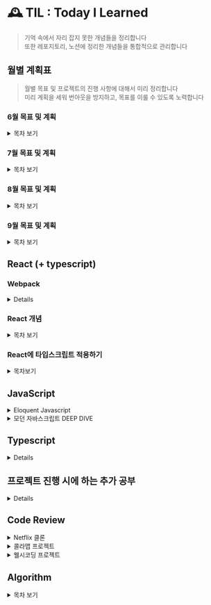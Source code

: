 # 🕰 TIL : Today I Learned

> 기억 속에서 자리 잡지 못한 개념들을 정리합니다 <br/>
> 또한 레포지토리, 노션에 정리한 개념들을 통합적으로 관리합니다

## 월별 계획표

> 월별 목표 및 프로젝트의 진행 사항에 대해서 미리 정리합니다 <br/>
> 미리 계획을 세워 번아웃을 방지하고, 목표를 이룰 수 있도록 노력합니다

### 6월 목표 및 계획

<details>
<summary>목차 보기</summary>

<p>React</p>

- [x] 타입스크립트 리덕스 사가 적용 로직 정리
- [x] 리액트 개념 TIL에 정리

<p>Netflix clone project</p>

- [x] netflix 클론 프로젝트 부족한 부분 정리하기
- [x] netflix 클론 프로젝트 타입스크립트 환경에서 리덕스 사가 적용하기
- [x] netflix 클론 프로젝트 배포하기 (netflify)

<p>colamap project</p>

- [x] colamap 프로젝트 커스텀 오버레이 구현 (더미 데이터를 통해 배열 형식으로 받아온 배열을 렌더링하기) > 마커 이미지로 표현
- [x] colamap 프로젝트 백엔드 서버와 연결
- [x] colamap 프로젝트 가게별 세부 페이지 구현
</details>

### 7월 목표 및 계획

<details>
<summary>목차 보기</summary>

### JavaScript

- [x] 모던 자바스크립트 Deep Dive 1회독 및 정리(개강 전 까지) [진행중]

### Algorithm

~~바닐라 JS를 사용하여 알고리즘 공부 시작 (개강 전 까지 1회독)~~

<b>자바스크립트 개념 및 프로젝트 배포를 위해 잠시 중단</b>

### colamap project

~~팀원간 피드백 및 1차 배포 (7월까지)~~

<b>작업 중이나 8월 중순까지 되어야 끝날 것 같음</b>

</details>

### 8월 목표 및 계획

<details>
<summary>목차 보기</summary>

### JavaScript

- [x] 모던 자바스크립트 Deep Dive 1회독 및 정리

### colamap project

- [x] 콜라맵 프로젝트 작업 마무리 및 배포 [배포는 하지 않게됨..]

### 빗썸 테크아카데미

~~지원 결과 08.09일 발표로 후에 계획 변동 예정~~

<details>
<summary>결과 보기</summary>

### 🔥합격

<img width="400" src="./images/1.PNG" alt="🔥합격"/>

<br/>

<p>빠르게 자바스크립트 1회독을 9월 중순까지 마치고 알고리즘을 병행하여 취업 준비를 하는 방향으로 설정 🥲 </p>

</details>

</details>

### 9월 목표 및 계획

<details>
<summary>목차 보기</summary>

### JavaScript

- [x] 모던 자바스크립트 Deep Dive 1회독 및 정리 (9월 둘째주 마무리)
- [x] velog 정리 추가

### Algorithm

- [ ] 기존 알고리즘 강의 복습 및 재시작!

### wellseecoding

- [ ] 새로운 프로젝트 팀 작업 중 10월 배포 예상 (마크업 단계에서 vercel로 선 배포 완료)

### 당근마켓 MVP 인턴십

<details>
<summary>결과보기</summary>

### 🔥합격

<img width="400" src="./images/2.jpg" alt="🔥합격"/>

<br/>
<br/>

내 나름대로는 질문에 답을 잘했다고 생각했지만, 멘토님의 질문에 대한 나의 대답에 경험적인 부분과 기술적인 부분이 모두 부족한 것으로 보인다.

더 많은 경험을 하는 것도 좋지만, 취준인 만큼 기존의 지식들도 잊지 않고 복습하는 방향으로 결정

자바스크립트 deep dive 1회독을 완료했으므로, 이를 바탕으로 velog 정리 및 알고리즘 공부 시작!

velog에 deep dive에 대한 정리와 알고리즘 강의 1회독이 완료되는 대로 복습 및 본격 취준 start 🔥

</details>

</details>

## React (+ typescript)

### Webpack

<details>

[웹팩](https://github.com/junh0328/CAPATIN_WEBPACK)

</details>

### React 개념

<details>
<summary>목차 보기</summary>

- <a href="https://github.com/junh0328/TIL/tree/master/React#Chapter-1-%EB%A6%AC%EC%95%A1%ED%8A%B8-%EC%8B%9C%EC%9E%91">Chapter 1, 리액트 시작</a>
- <a href="https://github.com/junh0328/TIL/tree/master/React#Chapter-2-JSX">Chapter 2, JSX</a>
- <a href="https://github.com/junh0328/TIL/tree/master/React#Chapter-3-%EC%BB%B4%ED%8F%AC%EB%84%8C%ED%8A%B8">Chapter 3, 컴포넌트</a>
- <a href="https://github.com/junh0328/TIL/tree/master/React#Chapter4-Event-Handling">Chapter 4, Event Handling</a>
- <a href="https://github.com/junh0328/TIL/blob/master/React/readme.md#Chapter-5-ref-DOM%EC%97%90-%EC%9D%B4%EB%A6%84-%EB%8B%AC%EA%B8%B0">Chapter 5, ref DOM에 이름 달기</a>
- <a href="https://github.com/junh0328/TIL/blob/master/React/readme.md#Chapter-6-%EC%BB%B4%ED%8F%AC%EB%84%8C%ED%8A%B8-%EB%B0%98%EB%B3%B5">Chapter 6, 컴포넌트 반복</a>
- <a href="https://github.com/junh0328/TIL/blob/master/React/readme.md#Chapter-7-%EC%BB%B4%ED%8F%AC%EB%84%8C%ED%8A%B8%EC%9D%98-%EB%9D%BC%EC%9D%B4%ED%94%84%EC%82%AC%EC%9D%B4%ED%81%B4-%EB%A9%94%EC%84%9C%EB%93%9C">Chapter 7, 컴포넌트의 라이프사이클 메서드</a>
- <a href="https://github.com/junh0328/TIL/tree/master/React#Chapter-8-Hooks">Chapter 8, Hooks</a>
- <a href="https://github.com/junh0328/TIL/tree/master/React#Chapter-9-%EC%BB%B4%ED%8F%AC%EB%84%8C%ED%8A%B8-%EC%8A%A4%ED%83%80%EC%9D%BC%EB%A7%81">Chapter 9, 컴포넌트 스타일링</a>
- <a href="https://github.com/junh0328/TIL/tree/master/React#Chapter-13-%EB%A6%AC%EC%95%A1%ED%8A%B8-%EB%9D%BC%EC%9A%B0%ED%84%B0%EB%A1%9C-SPA-%EA%B0%9C%EB%B0%9C%ED%95%98%EA%B8%B0">Chapter 13, 리액트 라우터로 SPA 개발하기</a>
- <a href="https://github.com/junh0328/TIL/tree/master/React#Chapter-14-%EC%99%B8%EB%B6%80-API%EB%A5%BC-%EC%97%B0%EB%8F%99%ED%95%98%EC%97%AC-%EB%89%B4%EC%8A%A4-%EB%B7%B0%EC%96%B4-%EB%A7%8C%EB%93%A4%EA%B8%B0">Chapter 14, 외부 API를 연동하여 뉴스 뷰어 만들기</a>
- <a href="https://github.com/junh0328/TIL/tree/master/React#Chapter-16-%EB%A6%AC%EB%8D%95%EC%8A%A4-%EB%9D%BC%EC%9D%B4%EB%B8%8C%EB%9F%AC%EB%A6%AC-%EC%9D%B4%ED%95%B4%ED%95%98%EA%B8%B0">Chapter 16, 리덕스 라이브러리 이해하기</a>
- <a href="https://github.com/junh0328/TIL/tree/master/React#Chapter-17-%EB%A6%AC%EB%8D%95%EC%8A%A4%EB%A5%BC-%EC%82%AC%EC%9A%A9%ED%95%9C-%EB%A6%AC%EC%95%A1%ED%8A%B8-%EC%83%81%ED%83%9C-%EA%B4%80%EB%A6%AC-%EC%95%A0%ED%94%8C%EB%A6%AC%EC%BC%80%EC%9D%B4%EC%85%98">Chapter 17, 리덕스를 사용한 리액트 상태 관리 애플리케이션</a>
- <a href="https://github.com/junh0328/TIL/tree/master/React#Chapter-18-%EB%A6%AC%EB%8D%95%EC%8A%A4-%EB%AF%B8%EB%93%A4%EC%9B%A8%EC%96%B4%EB%A5%BC-%ED%86%B5%ED%95%9C-%EB%B9%84%EB%8F%99%EA%B8%B0-%EC%9E%91%EC%97%85-%EA%B4%80%EB%A6%AC">Chapter 18, 리덕스 미들웨어를 통한 비동기 작업 관리</a>
- <a href="https://github.com/junh0328/TIL/tree/master/React#Chapter-19-%EC%BD%94%EB%93%9C-%EC%8A%A4%ED%94%8C%EB%A6%AC%ED%8C%85">Chapter 19, 코드 스플리팅</a>
- <a href="https://github.com/junh0328/TIL/tree/master/React#Chapter-20-%EC%84%9C%EB%B2%84-%EC%82%AC%EC%9D%B4%EB%93%9C-%EB%A0%8C%EB%8D%94%EB%A7%81">Chpater 20, 서버 사이드 렌더링</a>

</details>

### React에 타입스크립트 적용하기

<details>
<summary>목차보기</summary>

- <a href="https://github.com/junh0328/learning_typescript/blob/master/ReactByTS/readme.md#-todolist">todolist에 타입스크립트 환경 적용하기</a>
- <a href="https://github.com/junh0328/learning_typescript/blob/master/ReactByTS/readme.md#-todo-redux">todolist에 타입스크립트 리덕스 적용하기</a>
- <a href="https://github.com/junh0328/learning_typescript/blob/master/ReactByTS/readme.md#-redux-thunk">타입스크립트 환경에서 thunk 미들웨어 사용하기</a>
- <a href="https://github.com/junh0328/learning_typescript/blob/master/ReactByTS/readme.md#-redux-saga">리덕스-사가 보일러플레이트 만들어보기</a>
- <a href="https://github.com/junh0328/learning_typescript/blob/master/ReactByTS/readme.md#-social-login">소셜 로그인 구현하기</a>

</details>

## JavaScript

<details>

<summary>Eloquent Javascript</summary>

- <a href="https://github.com/junh0328/upgrade_javascript/tree/master/BASIC#Chapter-1-%EC%9E%90%EB%B0%94%EC%8A%A4%ED%81%AC%EB%A6%BD%ED%8A%B8%EB%9E%80">Chapter 1, 자바스크립트란</a>
- <a href="https://github.com/junh0328/upgrade_javascript/tree/master/BASIC#Chapter-2-%ED%94%84%EB%A1%9C%EA%B7%B8%EB%9E%A8-%EA%B5%AC%EC%A1%B0">Chapter 2, 프로그램 구조</a>
- <a href="https://github.com/junh0328/upgrade_javascript/tree/master/BASIC#Chapter-3-%ED%95%A8%EC%88%98">Chapter 3, 함수</a>
- <a href="https://github.com/junh0328/upgrade_javascript/tree/master/BASIC#Chapter-4-%EA%B0%9D%EC%B2%B4%EC%99%80-%EB%B0%B0%EC%97%B4-%EC%9E%90%EB%A3%8C-%EA%B5%AC%EC%A1%B0">Chapter 4, 객체와 배열 자료 구조</a>
- <a href="https://github.com/junh0328/upgrade_javascript/tree/master/BASIC#Chapter-6-%EA%B0%9D%EC%B2%B4%EC%9D%98-%EC%9D%B4%EC%A4%91-%EC%83%9D%ED%99%9C">Chapter 6, 객체의 이중 생활</a>
- <a href="https://github.com/junh0328/upgrade_javascript/tree/master/BASIC#Chapter-8-%EB%B2%84%EA%B7%B8%EC%99%80-%EC%98%A4%EB%A5%98">Chapter 8, 버그와 오류</a>
- <a href="https://github.com/junh0328/upgrade_javascript/tree/master/BASIC#Chapter-10-%EB%AA%A8%EB%93%88">Chapter 10, 모듈</a>
- <a href="https://github.com/junh0328/upgrade_javascript/tree/master/BASIC#Chapter-11-%EB%B9%84%EB%8F%99%EA%B8%B0-%ED%94%84%EB%A1%9C%EA%B7%B8%EB%9E%98%EB%B0%8D">Chapter 11, 비동기 프로그래밍</a>
- <a href="https://github.com/junh0328/upgrade_javascript/tree/master/BASIC#Chapter-13-%EC%9E%90%EB%B0%94%EC%8A%A4%ED%81%AC%EB%A6%BD%ED%8A%B8%EC%99%80-%EB%B8%8C%EB%9D%BC%EC%9A%B0%EC%A0%80">Chapter 13, 자바스크립트와 브라우저</a>

</details>

<details>

<summary>모던 자바스크립트 DEEP DIVE</summary>

- <a href="https://github.com/junh0328/upgrade_javascript/tree/master/DEEPDIVE#1%EC%9E%A5-%ED%94%84%EB%A1%9C%EA%B7%B8%EB%9E%98%EB%B0%8D">프로그래밍</a>
- <a href="https://github.com/junh0328/upgrade_javascript/tree/master/DEEPDIVE#2%EC%9E%A5-%EC%9E%90%EB%B0%94%EC%8A%A4%ED%81%AC%EB%A6%BD%ED%8A%B8%EB%9E%80">자바스크립트란?</a>
- <a href="https://github.com/junh0328/upgrade_javascript/tree/master/DEEPDIVE#3%EC%9E%A5-%EC%9E%90%EB%B0%94%EC%8A%A4%ED%81%AC%EB%A6%BD%ED%8A%B8-%EA%B0%9C%EB%B0%9C-%ED%99%98%EA%B2%BD%EA%B3%BC-%EC%8B%A4%ED%96%89-%EB%B0%A9%EB%B2%95">자바스크립트 개발 환경과 실행 방법</a>
- <a href="https://github.com/junh0328/upgrade_javascript/tree/master/DEEPDIVE#4%EC%9E%A5-%EB%B3%80%EC%88%98">변수</a>
- <a href="https://github.com/junh0328/upgrade_javascript/tree/master/DEEPDIVE#5%EC%9E%A5-%ED%91%9C%ED%98%84%EC%8B%9D%EA%B3%BC-%EB%AC%B8">표현식과 문</a>
- <a href="https://github.com/junh0328/upgrade_javascript/tree/master/DEEPDIVE#6%EC%9E%A5-%EB%8D%B0%EC%9D%B4%ED%84%B0-%ED%83%80%EC%9E%85">데이터 타입</a>
- <a href="https://github.com/junh0328/upgrade_javascript/tree/master/DEEPDIVE#8%EC%9E%A5-%EC%A0%9C%EC%96%B4%EB%AC%B8">제어문</a>
- <a href="https://github.com/junh0328/upgrade_javascript/tree/master/DEEPDIVE#9%EC%9E%A5-%ED%83%80%EC%9E%85%EB%B3%80%ED%99%98%EA%B3%BC-%EB%8B%A8%EC%B6%95-%ED%8F%89%EA%B0%80">타입변환과 단축 평가</a>
- <a href="https://github.com/junh0328/upgrade_javascript/tree/master/DEEPDIVE#10%EC%9E%A5-%EA%B0%9D%EC%B2%B4-%EB%A6%AC%ED%84%B0%EB%9F%B4">객체 리터럴</a>
- <a href="https://github.com/junh0328/upgrade_javascript/tree/master/DEEPDIVE#11%EC%9E%A5-%EC%9B%90%EC%8B%9C-%EA%B0%92%EA%B3%BC-%EA%B0%9D%EC%B2%B4-%EB%B9%84%EA%B5%90">원시 값과 객체 비교</a>
- <a href="https://github.com/junh0328/upgrade_javascript/tree/master/DEEPDIVE#12%EC%9E%A5-%ED%95%A8%EC%88%98">함수</a>
- <a href="https://github.com/junh0328/upgrade_javascript/tree/master/DEEPDIVE#13%EC%9E%A5-%EC%8A%A4%EC%BD%94%ED%94%84">스코프</a>
- <a href="https://github.com/junh0328/upgrade_javascript/tree/master/DEEPDIVE#14%EC%9E%A5-%EC%A0%84%EC%97%AD-%EB%B3%80%EC%88%98%EC%9D%98-%EB%AC%B8%EC%A0%9C%EC%A0%90">전역 변수의 문제점</a>
- <a href="https://github.com/junh0328/upgrade_javascript/tree/master/DEEPDIVE#15%EC%9E%A5-let,-const-%ED%82%A4%EC%9B%8C%EB%93%9C%EC%99%80-%EB%B8%94%EB%A1%9D-%EB%A0%88%EB%B2%A8-%EC%8A%A4%EC%BD%94%ED%94%84">let, const 키워드와 블록 레벨 스코프</a>
- <a href="https://github.com/junh0328/upgrade_javascript/blob/master/DEEPDIVE/readme2.md#17%EC%9E%A5-%EC%83%9D%EC%84%B1%EC%9E%90-%ED%95%A8%EC%88%98%EC%97%90-%EC%9D%98%ED%95%9C-%EA%B0%9D%EC%B2%B4-%EC%83%9D%EC%84%B1">생성자 함수에 의한 객체 생성</a>
- <a href="https://github.com/junh0328/upgrade_javascript/blob/master/DEEPDIVE/readme2.md#18%EC%9E%A5-%ED%95%A8%EC%88%98%EC%99%80-%EC%9D%BC%EA%B8%89-%EA%B0%9D%EC%B2%B4">함수와 일급 객체</a>
- <a href="https://github.com/junh0328/upgrade_javascript/blob/master/DEEPDIVE/readme2.md#19%EC%9E%A5-%ED%94%84%EB%A1%9C%ED%86%A0%ED%83%80%EC%9E%85">프로토타입</a>
- <a href="https://github.com/junh0328/upgrade_javascript/blob/master/DEEPDIVE/readme2.md#20%EC%9E%A5-strict-mode">strict mode</a>
- <a href="https://github.com/junh0328/upgrade_javascript/blob/master/DEEPDIVE/readme2.md#21%EC%9E%A5-%EB%B9%8C%ED%8A%B8%EC%9D%B8-%EA%B0%9D%EC%B2%B4">빌트인 객체</a>
- <a href="https://github.com/junh0328/upgrade_javascript/blob/master/DEEPDIVE/readme2.md#22%EC%9E%A5-this">this</a>
- <a href="https://github.com/junh0328/upgrade_javascript/blob/master/DEEPDIVE/readme2.md#23%EC%9E%A5-%EC%8B%A4%ED%96%89-%EC%BB%A8%ED%85%8D%EC%8A%A4%ED%8A%B8">실행 컨텍스트</a>
- <a href="https://github.com/junh0328/upgrade_javascript/blob/master/DEEPDIVE/readme3.md#24%EC%9E%A5-%ED%81%B4%EB%A1%9C%EC%A0%80">클로저</a>
- <a href="https://github.com/junh0328/upgrade_javascript/blob/master/DEEPDIVE/readme3.md#25%EC%9E%A5-%ED%81%B4%EB%9E%98%EC%8A%A4">클래스</a>
- <a href="https://github.com/junh0328/upgrade_javascript/blob/master/DEEPDIVE/readme3.md#26%EC%9E%A5-ES6-%ED%95%A8%EC%88%98%EC%9D%98-%EC%B6%94%EA%B0%80-%EA%B8%B0%EB%8A%A5">ES6 함수의 추가 기능</a>
- <a href="https://github.com/junh0328/upgrade_javascript/blob/master/DEEPDIVE/readme4.md#27%EC%9E%A5-%EB%B0%B0%EC%97%B4">배열</a>
- <a href="https://github.com/junh0328/upgrade_javascript/blob/master/DEEPDIVE/readme4.md#28%EC%9E%A5-Number">Number</a>
- <a href="https://github.com/junh0328/upgrade_javascript/blob/master/DEEPDIVE/readme4.md#29%EC%9E%A5-Math">Math</a>
- <a href="https://github.com/junh0328/upgrade_javascript/blob/master/DEEPDIVE/readme4.md#30%EC%9E%A5-Date">Date</a>
- <a href="https://github.com/junh0328/upgrade_javascript/blob/master/DEEPDIVE/readme4.md#31%EC%9E%A5-RegExp">RegExp</a>
- <a href="https://github.com/junh0328/upgrade_javascript/blob/master/DEEPDIVE/readme4.md#32%EC%9E%A5-String">String</a>
- <a href="https://github.com/junh0328/upgrade_javascript/blob/master/DEEPDIVE/readme5.md#33%EC%9E%A5-Symbol">Symbol</a>
- <a href="https://github.com/junh0328/upgrade_javascript/blob/master/DEEPDIVE/readme5.md#34%EC%9E%A5-%EC%9D%B4%ED%84%B0%EB%9F%AC%EB%B8%94">이터러블</a>
- <a href="https://github.com/junh0328/upgrade_javascript/blob/master/DEEPDIVE/readme5.md#35%EC%9E%A5-%EC%8A%A4%ED%94%84%EB%A0%88%EB%93%9C-%EB%AC%B8%EB%B2%95">스프레드(...) 문법</a>
- <a href="https://github.com/junh0328/upgrade_javascript/blob/master/DEEPDIVE/readme5.md#36%EC%9E%A5-%EB%94%94%EC%8A%A4%ED%8A%B8%EB%9F%AD%EC%B2%98%EB%A7%81-%ED%95%A0%EB%8B%B9">디스트럭처링 할당(구조 분해 할당)</a>
- <a href="https://github.com/junh0328/upgrade_javascript/blob/master/DEEPDIVE/readme6.md#38%EC%9E%A5-%EB%B8%8C%EB%9D%BC%EC%9A%B0%EC%A0%80-%EB%A0%8C%EB%8D%94%EB%A7%81-%EA%B3%BC%EC%A0%95">브라우저 렌더링 과정</a>
- <a href="https://github.com/junh0328/upgrade_javascript/blob/master/DEEPDIVE/readme6.md#39%EC%9E%A5-DOM">DOM</a>
- <a href="https://github.com/junh0328/upgrade_javascript/blob/master/DEEPDIVE/readme6.md#40%EC%9E%A5-%EC%9D%B4%EB%B2%A4%ED%8A%B8">이벤트</a>
- <a href="https://github.com/junh0328/upgrade_javascript/blob/master/DEEPDIVE/readme7.md#41%EC%9E%A5-%ED%83%80%EC%9D%B4%EB%A8%B8">타이머</a>
- <a href="https://github.com/junh0328/upgrade_javascript/blob/master/DEEPDIVE/readme7.md#42%EC%9E%A5-%EB%B9%84%EB%8F%99%EA%B8%B0-%ED%94%84%EB%A1%9C%EA%B7%B8%EB%9E%98%EB%B0%8D">비동기 프로그래밍</a>
- <a href="https://github.com/junh0328/upgrade_javascript/blob/master/DEEPDIVE/readme7.md#43%EC%9E%A5-Ajax">Ajax</a>
- <a href="https://github.com/junh0328/upgrade_javascript/blob/master/DEEPDIVE/readme7.md#44%EC%9E%A5-REST-API">REST API</a>
- <a href="https://github.com/junh0328/upgrade_javascript/blob/master/DEEPDIVE/readme7.md#45%EC%9E%A5-%ED%94%84%EB%A1%9C%EB%AF%B8%EC%8A%A4">Promise</a>
- <a href="https://github.com/junh0328/upgrade_javascript/blob/master/DEEPDIVE/readme7.md#46%EC%9E%A5-%EC%A0%9C%EB%84%88%EB%A0%88%EC%9D%B4%ED%84%B0%EC%99%80-async/await">제너레이터와 async/await</a>
- <a href="https://github.com/junh0328/upgrade_javascript/blob/master/DEEPDIVE/readme8.md#47%EC%9E%A5-%EC%97%90%EB%9F%AC%EC%B2%98%EB%A6%AC">에러처리</a>
- <a href="https://github.com/junh0328/upgrade_javascript/blob/master/DEEPDIVE/readme8.md#48%EC%9E%A5-%EB%AA%A8%EB%93%88">모듈</a>

</details>

## Typescript

<details>

- <a href="https://github.com/junh0328/learning_typescript#-%ED%8A%B9%EC%A7%95">타입스크립트 특징</a>
- <a href="https://github.com/junh0328/learning_typescript#-%EC%82%AC%EC%9A%A9%EB%B2%95">사용법</a>
- <a href="https://github.com/junh0328/learning_typescript#-%ED%83%80%EC%9E%85-%EC%B6%94%EB%A1%A0">타입 추론</a>
- <a href="https://github.com/junh0328/learning_typescript#-%ED%83%80%EC%9E%85-%EB%AA%85%EC%8B%9C">타입 명시</a>
- <a href="https://github.com/junh0328/learning_typescript#-%EC%9D%B8%ED%84%B0%ED%8E%98%EC%9D%B4%EC%8A%A4%EB%A1%9C-%EA%B0%9D%EC%B2%B4-%EA%B5%AC%EC%A1%B0-%EC%A0%95%EC%9D%98%ED%95%98%EA%B8%B0">인터페이스로 객체 구조 정의하기</a>
- <a href="https://github.com/junh0328/learning_typescript#-%EC%97%B4%EA%B1%B0%ED%98%95%EA%B3%BC-%EB%A6%AC%ED%84%B0%EB%9F%B4-%ED%83%80%EC%9E%85">열거형과 리터럴 타입</a>
- <a href="https://github.com/junh0328/learning_typescript#-Any-Union-Type-Type-Aliases-Type-Guards">Any, Union Type, Type Aliases, Type Guards</a>
- <a href="https://github.com/junh0328/learning_typescript#-%ED%95%A8%EC%88%98-%ED%83%80%EC%9D%B4%ED%95%91-%EC%84%A0%ED%83%9D%EC%A0%81-%EB%A7%A4%EA%B0%9C-%EB%B3%80%EC%88%98%EC%99%80-%EA%B8%B0%EB%B3%B8-%EB%A7%A4%EA%B0%9C-%EB%B3%80%EC%88%98">함수 타이핑 선택적 매개 변수와 기본 매개 변수</a>
- <a href="https://github.com/junh0328/learning_typescript#-%EA%B0%9D%EC%B2%B4-%EC%A7%80%ED%96%A5-%ED%94%84%EB%A1%9C%EA%B7%B8%EB%9E%98%EB%B0%8D-%ED%81%B4%EB%9E%98%EC%8A%A4%EC%99%80-%EC%98%A4%EB%B8%8C%EC%A0%9D%ED%8A%B8-%EA%B4%80%EA%B3%84-%ED%8C%8C%ED%97%A4%EC%B9%98%EA%B8%B0">객체 지향 프로그래밍 클래스와 오브젝트 관계 파헤치기</a>

</details>

## 프로젝트 진행 시에 하는 추가 공부

<details>

- <a href="https://github.com/junh0328/TIL/tree/master/Chore#%EC%B2%AB-%EB%B2%88%EC%A7%B8-usestate%EB%A1%9C-%EB%A7%89%EB%8C%80-%EA%B7%B8%EB%9E%98%ED%94%84-%EB%B9%84%EC%9C%A8-%EA%B4%80%EB%A6%AC%ED%95%98%EA%B8%B0">useState로 막대 그래프 비율 관리하기</a>
- <a href="https://github.com/junh0328/TIL/tree/master/Chore#%EB%91%90-%EB%B2%88%EC%A7%B8-%EC%9E%8A%EC%A7%80-%EB%A7%90%EC%9E%90,-useCallback-%EC%83%81%ED%99%A9-%EC%86%8C%EA%B0%9C">useCallback 상황 소개</a>
- <a href="https://github.com/junh0328/TIL/tree/master/Chore#%EC%84%B8-%EB%B2%88%EC%A7%B8-es6-property-shorthand%EB%A5%BC-%EC%82%AC%EC%9A%A9%ED%95%98%EA%B8%B0">ES6 property shorthand를 사용하기</a>
- <a href="https://github.com/junh0328/TIL/tree/master/Chore#%EB%84%A4-%EB%B2%88%EC%A7%B8-%EC%BF%A0%ED%82%A4%EC%99%80-%EC%84%B8%EC%85%98">쿠키와 세션</a>
- <a href="https://github.com/junh0328/TIL/tree/master/Chore#%EB%8B%A4%EC%84%AF-%EB%B2%88%EC%A7%B8-react-cookie">react-cookie</a>

</details>

## Code Review

<details>
<summary>Netflix 클론</summary>

[프로젝트 소개 보기](https://github.com/junh0328/movie)

<b>21.04.25 ~ 21.06.13</b>

- <a href="https://github.com/Team-Okky/movie/pull/2">1.영화 API 임시 적용</a>
- <a href="https://github.com/Team-Okky/movie/pull/4">2.넷플릭스 초기 UI 작업</a>
- <a href="https://github.com/Team-Okky/movie/pull/8">3.넷플릭스 헤더 이벤트 추가</a>
- <a href="https://github.com/Team-Okky/movie/pull/15">4.검색 API 구현</a>
- <a href="https://github.com/Team-Okky/movie/pull/21">5.모달 적용 및 마무리</a>

</details>

<details>
<summary>콜라맵 프로젝트</summary>

[프로젝트 소개 보기](https://github.com/Doong-Ji/cola-map)

<b>21.05.17 - 21.08.19</b>

- <a href="https://github.com/Doong-Ji/cola-map/pull/4">1.개발 환경 세팅하기</a>
- <a href="https://github.com/Doong-Ji/cola-map/pull/9">2.검색 결과 리스트로 가져오기</a>
- <a href="https://github.com/Doong-Ji/cola-map/pull/13">3.메인 슬라이더 기능 구현</a>
- <a href="https://github.com/Doong-Ji/cola-map/pull/17">4.더미 데이터를 통해 지도 마커 표시</a>
- <a href="https://github.com/Doong-Ji/cola-map/pull/24">5.제보를 위한 세부 페이지 구성</a>
- <a href="https://github.com/Doong-Ji/cola-map/pull/33">6.개인 페이지 세부 스타일링 및 반응형 작업</a>
- <a href="https://github.com/Doong-Ji/cola-map/pull/36">7.카테고리 선택 및 데이터 서버로 전달</a>
- <a href="https://github.com/Doong-Ji/cola-map/pull/42">8.소셜 로그인 구현(프론트 단 작업)</a>
- <a href="https://github.com/Doong-Ji/cola-map/pull/51">9.소셜 로그인 백엔드와 연동작업</a>
- <a href="https://github.com/Doong-Ji/cola-map/pull/64">10.백엔드와 REST API 데이터 소통 1</a>
- <a href="https://github.com/Doong-Ji/cola-map/pull/79">11.백엔드와 REST API 데이터 소통 (제보 수정하기, 삭제하기)</a>
- <a href="https://github.com/Doong-Ji/cola-map/pull/83">12.카테고리 페이지 작업 및 리팩토링 마무리</a>
</details>

<details>
<summary>웰시코딩 프로젝트</summary>

[프로젝트 소개 보기](https://github.com/MIC-TEAM/wellseecoding-front)

<b>21.08 ~ 진행중</b>

- <a href="https://github.com/MIC-TEAM/wellseecoding-front/pull/4">1. next 프레임워크에서 타입스크립트 기반의 리덕스 사가 보일러 플레이트 작성하기</a>
- <a href="https://github.com/MIC-TEAM/wellseecoding-front/pull/10">2. 스터디 게시글 마크업 작업</a>
- <a href="https://github.com/MIC-TEAM/wellseecoding-front/pull/15">3. 함께해요 글쓰기 작업 (POST)</a>
- <a href="https://github.com/MIC-TEAM/wellseecoding-front/pull/17">4. 홈/함께해요 페이지 다이나믹 라우팅 작업 (GET)</a>
- <a href="https://github.com/MIC-TEAM/wellseecoding-front/pull/19">5. 변경사항 수정 및 함께해요 페이지 서버 데이터 적용 (GET/POST) </a>
</details>

## Algorithm

<details>
<summary>목차 보기</summary>

### 기본 문제 풀이

<details>
<summary>목차 보기</summary>

1. <a href="https://github.com/junh0328/TIL/tree/master/Algorithm%20/Section1#%EC%84%B8-%EC%88%98-%EC%A4%91-%EC%B5%9C%EC%86%9F%EA%B0%92">세 수 중 최솟값</a>
2. <a href="https://github.com/junh0328/TIL/tree/master/Algorithm%20/Section1#%EC%82%BC%EA%B0%81%ED%98%95-%ED%8C%90%EB%B3%84%ED%95%98%EA%B8%B0">삼각형 판별하기</a>
3. <a href="https://github.com/junh0328/TIL/tree/master/Algorithm%20/Section1#%EC%97%B0%ED%95%84-%EA%B0%9C%EC%88%98">연필개수</a>
4. <a href="https://github.com/junh0328/TIL/tree/master/Algorithm%20/Section1#1%EB%B6%80%ED%84%B0-n%EA%B9%8C%EC%A7%80-%ED%95%A9-%EC%B6%9C%EB%A0%A5%ED%95%98%EA%B8%B0">1부터 N까지의 합</a>
5. <a href="https://github.com/junh0328/TIL/tree/master/Algorithm%20/Section1#%EC%B5%9C%EC%86%9F%EA%B0%92-%EA%B5%AC%ED%95%98%EA%B8%B0">최솟값 구하기</a>
6. <a href="https://github.com/junh0328/TIL/tree/master/Algorithm%20/Section1#%ED%99%80%EC%88%98">홀수</a>
7. <a href="https://github.com/junh0328/TIL/tree/master/Algorithm%20/Section1#10%EB%B6%80%EC%A0%9C">10부제</a>
8. <a href="https://github.com/junh0328/TIL/tree/master/Algorithm%20/Section1#%EC%9D%BC%EA%B3%B1-%EB%82%9C%EC%9F%81%EC%9D%B4">📍일곱난쟁이</a>
9. <a href="https://github.com/junh0328/TIL/tree/master/Algorithm%20/Section1#a%EB%A5%BC-%EC%9C%BC%EB%A1%9C">A를 #으로</a>
10. <a href="https://github.com/junh0328/TIL/tree/master/Algorithm%20/Section1#%EB%AC%B8%EC%9E%90-%EC%B0%BE%EA%B8%B0">문자 찾기</a>
11. <a href="https://github.com/junh0328/TIL/tree/master/Algorithm%20/Section1#%EB%8C%80%EB%AC%B8%EC%9E%90-%EC%B0%BE%EA%B8%B0">대문자 찾기</a>
12. <a href="https://github.com/junh0328/TIL/tree/master/Algorithm%20/Section1#%EB%8C%80%EB%AC%B8%EC%9E%90%EB%A1%9C-%ED%86%B5%EC%9D%BC%ED%95%98%EA%B8%B0">대문자로 통일</a>
13. <a href="https://github.com/junh0328/TIL/tree/master/Algorithm%20/Section1#%EB%8C%80%EC%86%8C%EB%AC%B8%EC%9E%90-%EB%B3%80%ED%99%98">대소문자변환</a>
14. <a href="https://github.com/junh0328/TIL/tree/master/Algorithm%20/Section1#%EA%B0%80%EC%9E%A5-%EA%B8%B4-%EB%AC%B8%EC%9E%90%EC%97%B4">가장 긴 문자열</a>
15. <a href="https://github.com/junh0328/TIL/tree/master/Algorithm%20/Section1#%EA%B0%80%EC%9A%B4%EB%8D%B0-%EB%AC%B8%EC%9E%90-%EC%B6%9C%EB%A0%A5">가운데 문자 출력(substring, substr)</a>
16. <a href="https://github.com/junh0328/TIL/tree/master/Algorithm%20/Section1#%EC%A4%91%EB%B3%B5-%EB%AC%B8%EC%9E%90-%EC%A0%9C%EA%B1%B0">📍 중복 문자 제거(indexOf)</a>
17. <a href="https://github.com/junh0328/TIL/tree/master/Algorithm%20/Section1#%EC%A4%91%EB%B3%B5-%EB%8B%A8%EC%96%B4-%EC%A0%9C%EA%B1%B0">📍 중복 단어 제거</a>
</details>

### 1, 2차원 배열 탐색

<details>
<summary>목차 보기</summary>

1. <a href="https://github.com/junh0328/TIL/tree/master/Algorithm%20/Section2#%ED%81%B0-%EC%88%98-%EC%B6%9C%EB%A0%A5%ED%95%98%EA%B8%B0">큰 수 출력하기</a>
2. <a href="https://github.com/junh0328/TIL/tree/master/Algorithm%20/Section2#%EB%B3%B4%EC%9D%B4%EB%8A%94-%ED%95%99%EC%83%9D">보이는 학생</a>
3. <a href="https://github.com/junh0328/TIL/tree/master/Algorithm%20/Section2#%EA%B0%80%EC%9C%84-%EB%B0%94%EC%9C%84-%EB%B3%B4">가위바위보</a>
4. <a href="https://github.com/junh0328/TIL/tree/master/Algorithm%20/Section2#점수계산">점수 계산</a>
5. <a href="https://github.com/junh0328/TIL/tree/master/Algorithm%20/Section2#등수구하기">등수구하기📍</a>
6. <a href="https://github.com/junh0328/TIL/tree/master/Algorithm%20/Section2#격자판-최대합">격자판 최대합📍</a>
7. <a href="https://github.com/junh0328/TIL/tree/master/Algorithm%20/Section2#봉우리">봉우리📍</a>

</details>

### 문자열 탐색

<details>
<summary>목차 보기</summary>

1. <a href="https://github.com/junh0328/TIL/tree/master/Algorithm%20/Section3#%ED%9A%8C%EB%AC%B8-%EB%AC%B8%EC%9E%90%EC%97%B4">회문문자열</a>
2. <a href="https://github.com/junh0328/TIL/tree/master/Algorithm%20/Section3#%EC%9C%A0%ED%9A%A8%ED%95%9C-%ED%8C%B0%EB%A6%B0%EB%93%9C%EB%A1%AC">유효한 팰린드롬</a>
3. <a href="https://github.com/junh0328/TIL/tree/master/Algorithm%20/Section3#%EC%88%AB%EC%9E%90%EB%A7%8C-%EC%B6%94%EC%B6%9C">숫자만 추출</a>
4. <a href="https://github.com/junh0328/TIL/tree/master/Algorithm%20/Section3#%EA%B0%80%EC%9E%A5-%EC%A7%A7%EC%9D%80-%EB%AC%B8%EC%9E%90%EC%97%B4">📍가장 짧은 문자거리</a>
5. <a href="https://github.com/junh0328/TIL/tree/master/Algorithm%20/Section3#%EB%AC%B8%EC%9E%90%EC%97%B4-%EC%95%95%EC%B6%95">문자열 압축</a>

</details>

### 완전탐색(블루투포스)

<details>
<summary>목차 보기</summary>

1. <a href="https://github.com/junh0328/TIL/tree/master/Algorithm%20/Section4#%EC%9E%90%EB%A6%BF%EC%88%98%EC%9D%98-%ED%95%A9">📍자리수의 합</a>
2. <a>뒤집은 소수</a>
3. <a>멘토링</a>
4. <a>졸업선물</a>
5. <a>K번째 큰 수</a>

</details>

### 효율성(투포인터 알고리즘, 슬라이딩윈도우, 해쉬)

<details>
<summary>목차 보기</summary>
</details>

### 자료구조(스택, 큐)

<details>
<summary>목차 보기</summary>
</details>

### 정렬과 그리디, 결정알고리즘(이분검색)

<details>
<summary>목차 보기</summary>
</details>

### 재귀함수와 완전탐색(DFS:깊이우선탐색)

<details>
<summary>목차 보기</summary>
</details>

### 그래프와 탐색(DFS, BFS:넓이우선탐색)

<details>
<summary>목차 보기</summary>
</details>

### Dynamic programming(동적계획법)

<details>
<summary>목차 보기</summary>
</details>

</details>
